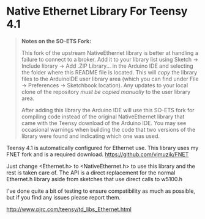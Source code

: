 # Native Ethernet Library For Teensy 4.1

> **Notes on the SO-ETS Fork:**
> 
> This fork of the upstream NativeEthernet library is better at handling a failure to connect to a broker.  Add it to
> your library list using Sketch -> Include library -> Add .ZIP Library... in the Arduino IDE and selecting the folder
> where this README file is located.  This will *copy* the library files to the ArduinoIDE user library area (which
> you can find under File -> Preferences -> Sketchbook location).  Any updates to your local clone of the repository
> *must be copied manually* to the user library area.
> 
> After adding this library the Arduino IDE will use this SO-ETS fork for compiling code instead of the
> original NativeEthernet library that came with the Teensy download of the Arduino IDE.  You may see occasional
> warnings when building the code that two versions of the library were found and indicating which one was used.

Teensy 4.1 is automatically configured for Ethernet use.
This library uses my FNET fork and is a required download.
https://github.com/vjmuzik/FNET


Just change <Ethernet.h> to <NativeEthernet.h> to use this library and the rest is taken care of.
The API is a direct replacement for the normal Ethernet.h library aside from sketches that use direct calls to w5100.h

I've done quite a bit of testing to ensure compatibility as much as possible, but if you find any issues please report them.


http://www.pjrc.com/teensy/td_libs_Ethernet.html
